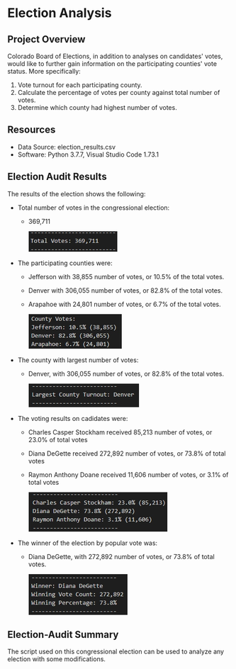 # Election Analysis

## Project Overview
Colorado Board of Elections, in addition to analyses on candidates' votes, would like to further gain information on the participating counties' vote status. More specifically:

1. Vote turnout for each participating county.
2. Calculate the percentage of votes per county against total number of votes. 
3. Determine which county had highest number of votes.

## Resources
- Data Source: election_results.csv
- Software: Python 3.7.7, Visual Studio Code 1.73.1

## Election Audit Results
The results of the election shows the following: 

- Total number of votes in the congressional election: 
    - 369,711 <br>
    
        ![Total Number of Votes for the Election](Analysis/Total_Votes.jpg)

- The participating counties were: 

    - Jefferson with 38,855 number of votes, or 10.5% of the total votes.
    - Denver with 306,055 number of votes, or 82.8% of the total votes.
    - Arapahoe with 24,801 number of votes, or 6.7% of the total votes. <br>

        ![Vote analysis on Participating Counties](Analysis/County_Votes.jpg)

- The county with largest number of votes:

    - Denver, with 306,055 number of votes, or 82.8% of the total votes. <br>

        ![County with Largest number of votes](Analysis/County_Turnout.jpg)

- The voting results on cadidates were:

    - Charles Casper Stockham received 85,213 number of votes, or 23.0% of total votes
    - Diana DeGette received 272,892 number of votes, or 73.8% of total votes
    - Raymon Anthony Doane received 11,606 number of votes, or 3.1% of total votes<br>

        ![Vote Results for Each Candidate](Analysis/Candidate_Votes.jpg)

- The winner of the election by popular vote was:  

    - Diana DeGette, with 272,892 number of votes, or 73.8% of total votes.<br>

      ![Winning Candiate](Analysis/Winner_Votes.jpg)

## Election-Audit Summary

The script used on this congressional election can be used to analyze any election with some modifications. 
